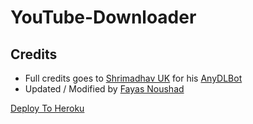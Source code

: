 # YouTube-Downloader

## Credits

- Full credits goes to [Shrimadhav UK](https://github.com/SpEcHiDe) for his [AnyDLBot](https://github.com/SpEcHiDe/AnyDLBot)
- Updated / Modified by [Fayas Noushad](https://github.com/FayasNoushad)

[Deploy To Heroku](https://Heroku.com/deploy?template=https://github.com/BXBotz/YouTube-Downloader)
